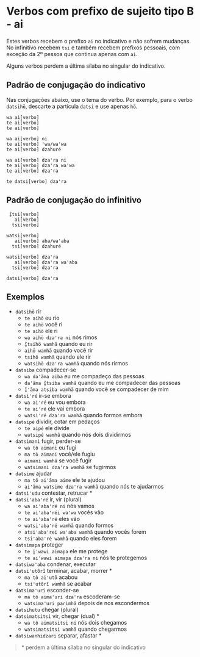 # Verbos com prefixo de sujeito tipo B - ai

Estes verbos recebem o prefixo `ai` no indicativo e não sofrem mudanças. No infinitivo recebem `tsi` e também recebem prefixos pessoais, com exceção da 2º pessoa que continua apenas com `ai`.

Alguns verbos perdem a última sílaba no singular do indicativo.

## Padrão de conjugação do indicativo

Nas conjugações abaixo, use o tema do verbo. Por exemplo, para o verbo `datsihö`, descarte a partícula `datsi` e use apenas `hö`.

```text
wa ai[verbo]
te ai[verbo]
te ai[verbo]

wa ai[verbo] ni
te ai[verbo] ꞌwa/waꞌwa
te ai[verbo] dzahuré

wa ai[verbo] dzaꞌra ni
te ai[verbo] dzaꞌra waꞌwa
te ai[verbo] dzaꞌra

te datsi[verbo] dzaꞌra
```

## Padrão de conjugação do infinitivo

```text
 ĩ̱tsi[verbo]
   ai[verbo]
  tsi[verbo]

watsi[verbo]
   ai[verbo] aba/waꞌaba 
  tsi[verbo] dzahuré 

watsi[verbo] dzaꞌra
   ai[verbo] dzaꞌra waꞌaba
  tsi[verbo] dzaꞌra
    
datsi[verbo] dzaꞌra
```

## Exemplos

- `datsihö` rir
  - `te aihö` eu rio
  - `te aihö` você ri
  - `te aihö` ele ri
  - `wa aihö dzaꞌra ni` nós rimos
  - `ĩ̱tsihö wamhã` quando eu rir
  - `aihö wamhã` quando você rir
  - `tsihö wamhã` quando ele rir
  - `watsihö dzaꞌra wamhã` quando nós rirmos
- `datsiba` compadecer-se
  - `wa daꞌãma aiba` eu me compadeço das pessoas
  - `daꞌãma ĩ̱tsiba wamhã` quando eu me compadecer das pessoas
  - `ĩ̱ꞌãma atsiba wamhã` quando você se compadecer de mim
- `datsiꞌré` ir-se embora
  - `wa aiꞌré` eu vou embora
  - `te aiꞌré` ele vai embora
  - `watsiꞌré dzaꞌra wamhã` quando formos embora
- `datsipé` dividir, cotar em pedaços
  - `te aipé` ele divide
  - `watsipé wamhã` quando nós dois dividirmos
- `datsimani` fugir, perder-se
  - `wa tô aimani` eu fugi
  - `ma tô aimani` você/ele fugiu
  - `aimani wamhã` se você fugir
  - `watsimani dzaꞌra wamhã` se fugirmos
- `datsime` ajudar
  - `ma tô aiꞌãma aime` ele te ajudou
  - `aiꞌãma watsime dzaꞌra wamhã` quando nós te ajudarmos
- `datsiꞌudu` contestar, retrucar *
- `datsiꞌabaꞌré` ir, vir (plural)
  - `wa aiꞌabaꞌré ni` nós vamos
  - `te aiꞌabaꞌréi waꞌwa` vocês vão
  - `te aiꞌabaꞌré` eles vão
  - `watsiꞌabaꞌré wamhã` quando formos
  - `atsiꞌabaꞌrei waꞌaba wamhã` quando vocês forem
  - `tsiꞌabaꞌré wamhã` quando eles forem
- `datsimapa` proteger
  - `te ĩ̱ꞌwawi aimapa` ele me protege
  - `te aiꞌwawi aimapa dzaꞌra ni` nós te protegemos
- `datsiwaꞌaba` condenar, executar
- `datsiꞌutõrĩ` terminar, acabar, morrer *
  - `ma tô aiꞌutõ` acabou
  - `tsiꞌutõrĩ wamhã` se acabar
- `datsimaꞌuri` esconder-se
  - `ma tô aimaꞌuri dzaꞌra` escoderam-se
  - `watsimaꞌuri parimhã` depois de nos escondermos
- `datsihutu` chegar (plural)
- `datsimatsitsi` vir, chegar (dual) *
  - `wa tô aimatsitsi ni` nós dois chegamos
  - `watsimatsitsi wamhã` quando chegarmos
- `datsiwanhidzari` separar, afastar *

> \* perdem a última sílaba no singular do indicativo
